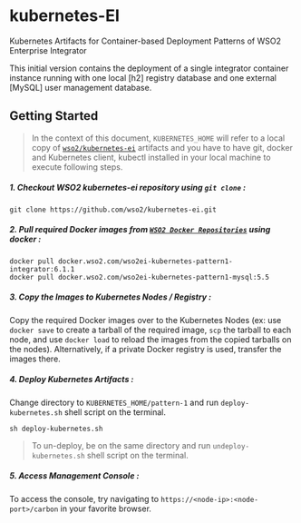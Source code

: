 # kubernetes-EI 
Kubernetes Artifacts for 
Container-based Deployment Patterns
of WSO2 Enterprise Integrator

This initial version contains the deployment of a single integrator container instance 
running with one local [h2] registry database and one external [MySQL] user management database.
 
## Getting Started

>In the context of this document, `KUBERNETES_HOME` will refer to a local copy of [`wso2/kubernetes-ei`](https://github.com/wso2/kubernetes-ei/) artifacts and you have to have git, docker and Kubernetes client, kubectl installed in your local machine to execute following steps.

##### 1. Checkout WSO2 kubernetes-ei repository using `git clone` :
```
git clone https://github.com/wso2/kubernetes-ei.git
```

##### 2. Pull required Docker images from [`WSO2 Docker Repositories`](https://docker.wso2.com) using docker :
```
docker pull docker.wso2.com/wso2ei-kubernetes-pattern1-integrator:6.1.1
docker pull docker.wso2.com/wso2ei-kubernetes-pattern1-mysql:5.5
```
##### 3. Copy the Images to Kubernetes Nodes / Registry :
Copy the required Docker images over to the Kubernetes Nodes (ex: use `docker save` to create a tarball of the required image, `scp` the tarball to each node, and use `docker load` to reload the images from the copied tarballs on the nodes). Alternatively, if a private Docker registry is used, transfer the images there.

##### 4. Deploy Kubernetes Artifacts :
Change directory to `KUBERNETES_HOME/pattern-1` and run `deploy-kubernetes.sh` shell script on the terminal.
```
sh deploy-kubernetes.sh
```
>To un-deploy, be on the same directory and run `undeploy-kubernetes.sh` shell script on the terminal.

##### 5. Access Management Console :
To access the console, try navigating to `https://<node-ip>:<node-port>/carbon` in your favorite browser.
